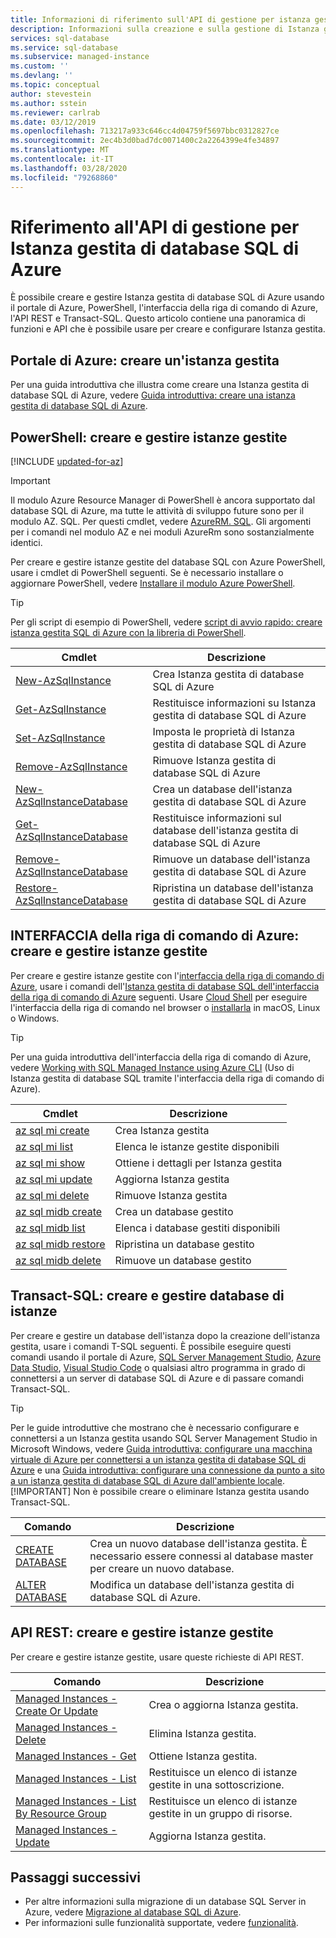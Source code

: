 ```yaml
---
title: Informazioni di riferimento sull'API di gestione per istanza gestita
description: Informazioni sulla creazione e sulla gestione di Istanza gestita di database SQL di Azure.
services: sql-database
ms.service: sql-database
ms.subservice: managed-instance
ms.custom: ''
ms.devlang: ''
ms.topic: conceptual
author: stevestein
ms.author: sstein
ms.reviewer: carlrab
ms.date: 03/12/2019
ms.openlocfilehash: 713217a933c646cc4d04759f5697bbc0312827ce
ms.sourcegitcommit: 2ec4b3d0bad7dc0071400c2a2264399e4fe34897
ms.translationtype: MT
ms.contentlocale: it-IT
ms.lasthandoff: 03/28/2020
ms.locfileid: "79268860"
---
```

# <a name="managed-api-reference-for-azure-sql-database-managed-instances"></a>Riferimento all'API di gestione per Istanza gestita di database SQL di Azure

È possibile creare e gestire Istanza gestita di database SQL di Azure usando il portale di Azure, PowerShell, l'interfaccia della riga di comando di Azure, l'API REST e Transact-SQL. Questo articolo contiene una panoramica di funzioni e API che è possibile usare per creare e configurare Istanza gestita.

## <a name="azure-portal-create-a-managed-instance"></a>Portale di Azure: creare un'istanza gestita

Per una guida introduttiva che illustra come creare una Istanza gestita di database SQL di Azure, vedere [Guida introduttiva: creare una istanza gestita di database SQL di Azure](sql-database-managed-instance-get-started.md).

## <a name="powershell-create-and-manage-managed-instances"></a>PowerShell: creare e gestire istanze gestite

[!INCLUDE [updated-for-az](../../includes/updated-for-az.md)]
> [!IMPORTANT]
> Il modulo Azure Resource Manager di PowerShell è ancora supportato dal database SQL di Azure, ma tutte le attività di sviluppo future sono per il modulo AZ. SQL. Per questi cmdlet, vedere [AzureRM. SQL](https://docs.microsoft.com/powershell/module/AzureRM.Sql/). Gli argomenti per i comandi nel modulo AZ e nei moduli AzureRm sono sostanzialmente identici.

Per creare e gestire istanze gestite del database SQL con Azure PowerShell, usare i cmdlet di PowerShell seguenti. Se è necessario installare o aggiornare PowerShell, vedere [Installare il modulo Azure PowerShell](/powershell/azure/install-az-ps).

> [!TIP]
> Per gli script di esempio di PowerShell, vedere [script di avvio rapido: creare istanza gestita SQL di Azure con la libreria di PowerShell](https://blogs.msdn.microsoft.com/sqlserverstorageengine/20../../quick-start-script-create-azure-sql-managed-instance-using-powershell/).

| Cmdlet | Descrizione |
| --- | --- |
|[New-AzSqlInstance](https://docs.microsoft.com/powershell/module/az.sql/new-azsqlinstance)|Crea Istanza gestita di database SQL di Azure |
|[Get-AzSqlInstance](https://docs.microsoft.com/powershell/module/az.sql/get-azsqlinstance)|Restituisce informazioni su Istanza gestita di database SQL di Azure|
|[Set-AzSqlInstance](https://docs.microsoft.com/powershell/module/az.sql/set-azsqlinstance)|Imposta le proprietà di Istanza gestita di database SQL di Azure|
|[Remove-AzSqlInstance](https://docs.microsoft.com/powershell/module/az.sql/remove-azsqlinstance)|Rimuove Istanza gestita di database SQL di Azure|
|[New-AzSqlInstanceDatabase](https://docs.microsoft.com/powershell/module/az.sql/new-azsqlinstancedatabase)|Crea un database dell'istanza gestita di database SQL di Azure|
|[Get-AzSqlInstanceDatabase](https://docs.microsoft.com/powershell/module/az.sql/get-azsqlinstancedatabase)|Restituisce informazioni sul database dell'istanza gestita di database SQL di Azure|
|[Remove-AzSqlInstanceDatabase](https://docs.microsoft.com/powershell/module/az.sql/remove-azsqlinstancedatabase)|Rimuove un database dell'istanza gestita di database SQL di Azure|
|[Restore-AzSqlInstanceDatabase](https://docs.microsoft.com/powershell/module/az.sql/restore-azsqlinstancedatabase)|Ripristina un database dell'istanza gestita di database SQL di Azure|

## <a name="azure-cli-create-and-manage-managed-instances"></a>INTERFACCIA della riga di comando di Azure: creare e gestire istanze gestite

Per creare e gestire istanze gestite con l'[interfaccia della riga di comando di Azure](/cli/azure), usare i comandi dell'[Istanza gestita di database SQL dell'interfaccia della riga di comando di Azure](/cli/azure/sql/mi) seguenti. Usare [Cloud Shell](/azure/cloud-shell/overview) per eseguire l'interfaccia della riga di comando nel browser o [installarla](/cli/azure/install-azure-cli) in macOS, Linux o Windows.

> [!TIP]
> Per una guida introduttiva dell'interfaccia della riga di comando di Azure, vedere [Working with SQL Managed Instance using Azure CLI](https://medium.com/azure-sqldb-managed-instance/working-with-sql-managed-instance-using-azure-cli-611795fe0b44) (Uso di Istanza gestita di database SQL tramite l'interfaccia della riga di comando di Azure).

| Cmdlet | Descrizione |
| --- | --- |
|[az sql mi create](https://docs.microsoft.com/cli/azure/sql/mi#az-sql-mi-create) |Crea Istanza gestita|
|[az sql mi list](https://docs.microsoft.com/cli/azure/sql/mi#az-sql-mi-list)|Elenca le istanze gestite disponibili|
|[az sql mi show](https://docs.microsoft.com/cli/azure/sql/mi#az-sql-mi-show)|Ottiene i dettagli per Istanza gestita|
|[az sql mi update](https://docs.microsoft.com/cli/azure/sql/mi#az-sql-mi-update)|Aggiorna Istanza gestita|
|[az sql mi delete](https://docs.microsoft.com/cli/azure/sql/mi#az-sql-mi-delete)|Rimuove Istanza gestita|
|[az sql midb create](https://docs.microsoft.com/cli/azure/sql/midb#az-sql-midb-create) |Crea un database gestito|
|[az sql midb list](https://docs.microsoft.com/cli/azure/sql/midb#az-sql-midb-list)|Elenca i database gestiti disponibili|
|[az sql midb restore](https://docs.microsoft.com/cli/azure/sql/midb#az-sql-midb-restore)|Ripristina un database gestito|
|[az sql midb delete](https://docs.microsoft.com/cli/azure/sql/midb#az-sql-midb-delete)|Rimuove un database gestito|

## <a name="transact-sql-create-and-manage-instance-databases"></a>Transact-SQL: creare e gestire database di istanze

Per creare e gestire un database dell'istanza dopo la creazione dell'istanza gestita, usare i comandi T-SQL seguenti. È possibile eseguire questi comandi usando il portale di Azure, [SQL Server Management Studio](/sql/ssms/use-sql-server-management-studio), [Azure Data Studio](https://docs.microsoft.com/sql/azure-data-studio/what-is), [Visual Studio Code](https://code.visualstudio.com/docs) o qualsiasi altro programma in grado di connettersi a un server di database SQL di Azure e di passare comandi Transact-SQL.

> [!TIP]
> Per le guide introduttive che mostrano che è necessario configurare e connettersi a un Istanza gestita usando SQL Server Management Studio in Microsoft Windows, vedere [Guida introduttiva: configurare una macchina virtuale di Azure per connettersi a un istanza gestita di database SQL di Azure](sql-database-managed-instance-configure-vm.md) e una [Guida introduttiva: configurare una connessione da punto a sito a un istanza gestita di database SQL di Azure dall'ambiente locale](sql-database-managed-instance-configure-p2s.md).
> [!IMPORTANT]
> Non è possibile creare o eliminare Istanza gestita usando Transact-SQL.

| Comando | Descrizione |
| --- | --- |
|[CREATE DATABASE](https://docs.microsoft.com/sql/t-sql/statements/create-database-transact-sql?view=azuresqldb-mi-current)|Crea un nuovo database dell'istanza gestita. È necessario essere connessi al database master per creare un nuovo database.|
| [ALTER DATABASE](https://docs.microsoft.com/sql/t-sql/statements/alter-database-transact-sql?view=azuresqldb-mi-current) |Modifica un database dell'istanza gestita di database SQL di Azure.|

## <a name="rest-api-create-and-manage-managed-instances"></a>API REST: creare e gestire istanze gestite

Per creare e gestire istanze gestite, usare queste richieste di API REST.

| Comando | Descrizione |
| --- | --- |
|[Managed Instances - Create Or Update](https://docs.microsoft.com/rest/api/sql/managedinstances/createorupdate)|Crea o aggiorna Istanza gestita.|
|[Managed Instances - Delete](https://docs.microsoft.com/rest/api/sql/managedinstances/delete)|Elimina Istanza gestita.|
|[Managed Instances - Get](https://docs.microsoft.com/rest/api/sql/managedinstances/get)|Ottiene Istanza gestita.|
|[Managed Instances - List](https://docs.microsoft.com/rest/api/sql/managedinstances/list)|Restituisce un elenco di istanze gestite in una sottoscrizione.|
|[Managed Instances - List By Resource Group](https://docs.microsoft.com/rest/api/sql/managedinstances/listbyresourcegroup)|Restituisce un elenco di istanze gestite in un gruppo di risorse.|
|[Managed Instances - Update](https://docs.microsoft.com/rest/api/sql/managedinstances/update)|Aggiorna Istanza gestita.|

## <a name="next-steps"></a>Passaggi successivi

- Per altre informazioni sulla migrazione di un database SQL Server in Azure, vedere [Migrazione al database SQL di Azure](sql-database-single-database-migrate.md).
- Per informazioni sulle funzionalità supportate, vedere [funzionalità](sql-database-features.md).

